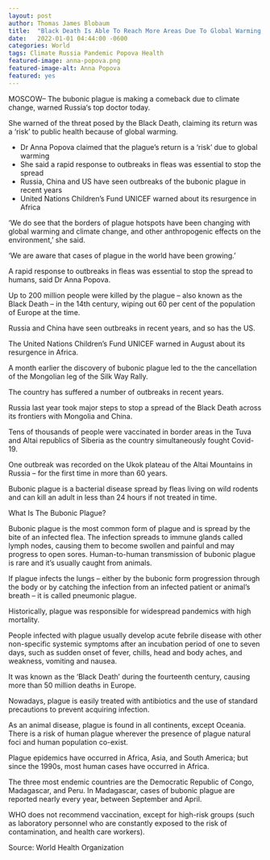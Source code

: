 ```yaml
---
layout: post
author: Thomas James Blobaum 
title:  "Black Death Is Able To Reach More Areas Due To Global Warming, Russia’s Top Doctor Warns"
date:   2022-01-01 04:44:00 -0600
categories: World  
tags: Climate Russia Pandemic Popova Health
featured-image: anna-popova.png
featured-image-alt: Anna Popova
featured: yes 
---
```

MOSCOW– The bubonic plague is making a comeback due to climate change, warned Russia‘s top doctor today.

She warned of the threat posed by the Black Death, claiming its return was a ‘risk’ to public health because of global warming.

* Dr Anna Popova claimed that the plague’s return is a ‘risk’ due to global warming
* She said a rapid response to outbreaks in fleas was essential to stop the spread
* Russia, China and US have seen outbreaks of the bubonic plague in recent years 
* United Nations Children’s Fund UNICEF warned about its resurgence in Africa

‘We do see that the borders of plague hotspots have been changing with global warming and climate change, and other anthropogenic effects on the environment,’ she said.

‘We are aware that cases of plague in the world have been growing.’

A rapid response to outbreaks in fleas was essential to stop the spread to humans, said Dr Anna Popova.

Up to 200 million people were killed by the plague – also known as the Black Death – in the 14th century, wiping out 60 per cent of the population of Europe at the time.

Russia and China have seen outbreaks in recent years, and so has the US.

The United Nations Children’s Fund UNICEF warned in August about its resurgence in Africa.

A month earlier the discovery of bubonic plague led to the the cancellation of the Mongolian leg of the Silk Way Rally.

The country has suffered a number of outbreaks in recent years.

Russia last year took major steps to stop a spread of the Black Death across its frontiers with Mongolia and China.

Tens of thousands of people were vaccinated in border areas in the Tuva and Altai republics of Siberia as the country simultaneously fought Covid-19.

One outbreak was recorded on the Ukok plateau of the Altai Mountains in Russia – for the first time in more than 60 years.

Bubonic plague is a bacterial disease spread by fleas living on wild rodents and can kill an adult in less than 24 hours if not treated in time.

What Is The Bubonic Plague? 

Bubonic plague is the most common form of plague and is spread by the bite of an infected flea. The infection spreads to immune glands called lymph nodes, causing them to become swollen and painful and may progress to open sores. Human-to-human transmission of bubonic plague is rare and it’s usually caught from animals.

If plague infects the lungs – either by the bubonic form progression through the body or by catching the infection from an infected patient or animal’s breath – it is called pneumonic plague.

Historically, plague was responsible for widespread pandemics with high mortality. 

People infected with plague usually develop acute febrile disease with other non-specific systemic symptoms after an incubation period of one to seven days, such as sudden onset of fever, chills, head and body aches, and weakness, vomiting and nausea. 

It was known as the ‘Black Death’ during the fourteenth century, causing more than 50 million deaths in Europe. 

Nowadays, plague is easily treated with antibiotics and the use of standard precautions to prevent acquiring infection. 

As an animal disease, plague is found in all continents, except Oceania. There is a risk of human plague wherever the presence of plague natural foci and human population co-exist. 

Plague epidemics have occurred in Africa, Asia, and South America; but since the 1990s, most human cases have occurred in Africa.

The three most endemic countries are the Democratic Republic of Congo, Madagascar, and Peru. In Madagascar, cases of bubonic plague are reported nearly every year, between September and April.

WHO does not recommend vaccination, except for high-risk groups (such as laboratory personnel who are constantly exposed to the risk of contamination, and health care workers). 

Source: World Health Organization 

<a href="https://www.dailymail.co.uk/news/article-10080541/Black-Death-able-reach-areas-global-warming-Russias-doctor-warns.html" data-iframely-url></a>


 
